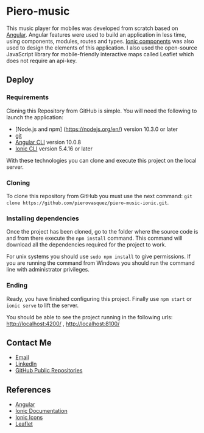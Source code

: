 # Piero-music

This music player for mobiles was developed from scratch based on [Angular](https://angular.io). Angular features were used to build an application in less time, using components,
modules, routes and types. [Ionic components](ionicframework.com/docs/components) was also used to design the elements of this application. I also used the open-source 
JavaScript library for mobile-friendly interactive maps called Leaflet which does not require an api-key.

## Deploy

### Requirements

Cloning this Repository from GitHub is simple. You will need the following to launch the application:

- [Node.js and npm] (https://nodejs.org/en/) version 10.3.0 or later
- [git](https://git-scm.com/downloads)
- [Angular CLI](https://cli.angular.io) version 10.0.8
- [Ionic CLI](https://ionicframework.com/docs/installation/cli) version 5.4.16 or later

With these technologies you can clone and execute this project on the local server.

### Cloning

To clone this repository from GitHub you must use the next command: `git clone https://github.com/pierovasquez/piero-music-ionic.git`.

### Installing dependencies

Once the project has been cloned, go to the folder where the source code is and from there execute the `npm install` command. This command will download all the dependencies
required for the project to work.

For unix systems you should use `sudo npm install` to give permissions. If you are running the command from Windows you should run the command line with administrator privileges.

### Ending

Ready, you have finished configuring this project. Finally use `npm start` or `ionic serve` to lift the server.

You should be able to see the project running in the following urls: [http://localhost:4200/](http://localhost:4200/) , [http://localhost:8100/](http://localhost:8100/)

## Contact Me
- [Email](mailto:piero.vasquez.r@gmail.com)
- [LinkedIn](https://www.linkedin.com/in/piero-vasquez/)
- [GitHub Public Repositories](https://github.com/pierovasquez/)

## References

- [Angular](https://angular.io/docs)
- [Ionic Documentation](https://ionicframework.com/docs/)
- [Ionic Icons](https://ionicons.com/)
- [Leaflet](https://leafletjs.com/)
